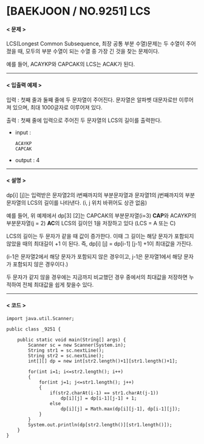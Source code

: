 # [BAEKJOON / NO.9251] LCS

#### < 문제 >

LCS(Longest Common Subsequence, 최장 공통 부분 수열)문제는 두 수열이 주어졌을 때, 모두의 부분 수열이 되는 수열 중 가장 긴 것을 찾는 문제이다.

예를 들어, ACAYKP와 CAPCAK의 LCS는 ACAK가 된다.

----

#### < 입출력 예제 >

입력 : 첫째 줄과 둘째 줄에 두 문자열이 주어진다. 문자열은 알파벳 대문자로만 이루어져 있으며, 최대 1000글자로 이루어져 있다.

출력 : 첫째 줄에 입력으로 주어진 두 문자열의 LCS의 길이를 출력한다.

* input : 

  ```
  ACAYKP
  CAPCAK
  ```

* output : 4

----

#### < 설명 >

dp[i] [j]는 입력받은 문자열2의  i번째까지의 부분문자열과 문자열1의 j번째까지의 부분문자열의 LCS의 길이를 나타낸다. (i, j 위치 바뀌어도 상관 없음)

예를 들어, 위 예제에서 dp[3] [2]는 CAPCAK의 부분문자열(i=3) **CAP**와 ACAYKP의 부분문자열(j = 2) **AC**의 LCS의 길이인 1을 저장하고 있다 (LCS = A 또는 C)

LCS의 길이는 두 문자가 같을 때 값이 증가한다. 이때 그 길이는 해당 문자가 포함되지 않았을 때의 최대길이 +1 이 된다. 즉, dp[i] [j] = dp[i-1] [j-1] +1이 최대값을 가진다.

(i-1은 문자열2에서 해당 문자가 포함되지 않은 경우이고, j-1은 문자열1에서 해당 문자가 포함되지 않은 경우이다.)

두 문자가 같지 않을 경우에는 지금까지 비교했던 경우 중에서의 최대값을 저장하면 누적하여 전체 최대값을 쉽게 찾을수 있다.

----

#### < 코드 >

```
import java.util.Scanner;

public class _9251 {

	public static void main(String[] args) {
		Scanner sc = new Scanner(System.in);
		String str1 = sc.nextLine();
		String str2 = sc.nextLine();
		int[][] dp = new int[str2.length()+1][str1.length()+1];
		
		for(int i=1; i<=str2.length(); i++)
		{
			for(int j=1; j<=str1.length(); j++)
			{
				if(str2.charAt(i-1) == str1.charAt(j-1))
					dp[i][j] = dp[i-1][j-1] + 1;
				else
					dp[i][j] = Math.max(dp[i][j-1], dp[i-1][j]);
			}
		}
		System.out.println(dp[str2.length()][str1.length()]);
	}
}
```

